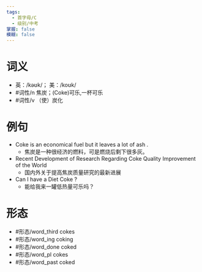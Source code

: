 ```yaml
---
tags:
  - 首字母/C
  - 级别/中考
掌握: false
模糊: false
---
```

# 词义
- 英：/kəʊk/； 美：/koʊk/
- #词性/n  焦炭；(Coke)可乐,一杯可乐
- #词性/v  （使）炭化
# 例句
- Coke is an economical fuel but it leaves a lot of ash .
	- 焦炭是一种很经济的燃料，可是燃烧后剩下很多灰。
- Recent Development of Research Regarding Coke Quality Improvement of the World
	- 国内外关于提高焦炭质量研究的最新进展
- Can I have a Diet Coke ?
	- 能给我来一罐低热量可乐吗？
# 形态
- #形态/word_third cokes
- #形态/word_ing coking
- #形态/word_done coked
- #形态/word_pl cokes
- #形态/word_past coked

